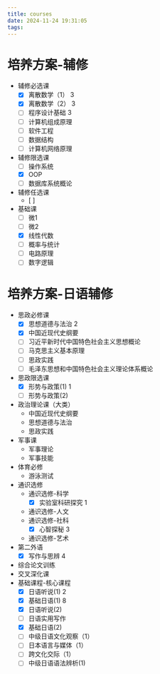 ```yaml
---
title: courses
date: 2024-11-24 19:31:05
tags:
---
```

 		 
# 培养方案-辅修
- 辅修必选课
    - [x] 离散数学（1） 3
    - [x] 离散数学（2） 3
    - [ ] 程序设计基础 3
    - [ ] 计算机组成原理
    - [ ] 软件工程
    - [ ] 数据结构
    - [ ] 计算机网络原理
- 辅修限选课
    - [ ] 操作系统
    - [x] OOP
    - [ ] 数据库系统概论
- 辅修任选课
    - [ ] 
- 基础课
    - [ ] 微1
    - [ ] 微2
    - [x] 线性代数
    - [ ] 概率与统计
    - [ ] 电路原理
    - [ ] 数字逻辑
# 培养方案-日语辅修
- 思政必修课
    - [x] 思想道德与法治 2
    - [x] 中国近现代史纲要
    - [ ] 习近平新时代中国特色社会主义思想概论
    - [ ] 马克思主义基本原理
    - [ ] 思政实践
    - [ ] 毛泽东思想和中国特色社会主义理论体系概论
- 思政限选课
    - [x] 形势与政策(1) 1
    - [ ] 形势与政策(2)
- 政治理论课（大类）
    - 中国近现代史纲要
    - 思想道德与法治
    - 思政实践
- 军事课
    - 军事理论
    - 军事技能
- 体育必修
    - 游泳测试
- 通识选修
    - 通识选修-科学
        - [x] 实验室科研探究 1
    - 通识选修-人文
    - 通识选修-社科
        - [x] 心智探秘 3
    - 通识选修-艺术
- 第二外语
    - [x] 写作与思辨 4
- 综合论文训练
- 交叉深化课
- 基础课程-核心课程
    - [x] 日语听说(1) 2
    - [x] 基础日语(1) 8
    - [x] 日语听说(2)
    - [ ] 日语实用写作
    - [x] 基础日语(2)
    - [ ] 中级日语文化观察（1）
    - [ ] 日本语言与媒体（1）
    - [ ] 跨文化交际（1）
    - [ ] 中级日语语法辨析(1)
